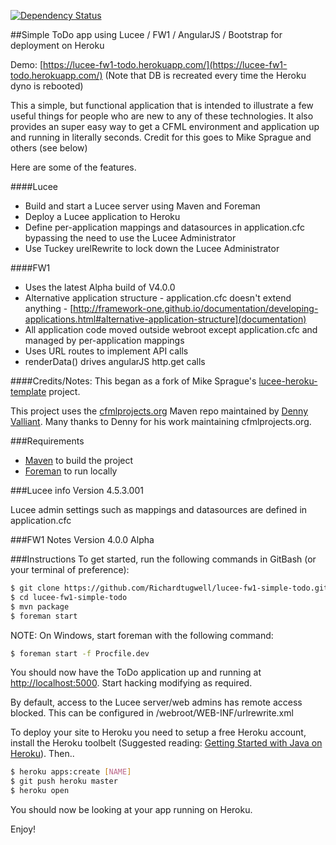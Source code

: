 [![Dependency Status](https://www.versioneye.com/user/projects/55a9c89e306535002000016f/badge.svg?style=flat)](https://www.versioneye.com/user/projects/55a9c89e306535002000016f)

##Simple ToDo app using Lucee / FW1 / AngularJS / Bootstrap for deployment on Heroku

Demo: [https://lucee-fw1-todo.herokuapp.com/](https://lucee-fw1-todo.herokuapp.com/) (Note that DB is recreated every time the Heroku dyno is rebooted)

This a simple, but functional application that is intended to illustrate a few useful things for people who are new to any of these technologies. It also provides an super easy way to get a CFML environment and application up and running in literally seconds. Credit for this goes to Mike Sprague and others (see below)

Here are some of the features.

####Lucee

* Build and start a Lucee server using Maven and Foreman
* Deploy a Lucee application to Heroku
* Define per-application mappings and datasources in application.cfc bypassing the need to use the Lucee Administrator
* Use Tuckey urelRewrite to lock down the Lucee Administrator

####FW1

* Uses the latest Alpha build of V4.0.0
* Alternative application structure - application.cfc doesn't extend anything -  [http://framework-one.github.io/documentation/developing-applications.html#alternative-application-structure](documentation)
* All application code moved outside webroot except application.cfc and managed by per-application mappings
* Uses URL routes to implement API calls
* renderData() drives angularJS http.get calls

####Credits/Notes:
This began as a fork of Mike Sprague's [lucee-heroku-template](https://github.com/writecodedrinkcoffee/lucee-heroku-template) project.

This project uses the [cfmlprojects.org](http://cfmlprojects.org/artifacts/org/lucee/) Maven repo maintained by [Denny Valliant](https://github.com/denuno). Many thanks to Denny for his work maintaining cfmlprojects.org.

###Requirements
* [Maven](http://maven.apache.org/) to build the project
* [Foreman](https://github.com/ddollar/foreman) to run locally

###Lucee info
Version 4.5.3.001

Lucee admin settings such as mappings and datasources are defined in application.cfc

###FW1 Notes
Version 4.0.0 Alpha

###Instructions
To get started, run the following commands in GitBash (or your terminal of preference):

```bash
$ git clone https://github.com/Richardtugwell/lucee-fw1-simple-todo.git
$ cd lucee-fw1-simple-todo
$ mvn package
$ foreman start
```
NOTE: On Windows, start foreman with the following command:
```bash
$ foreman start -f Procfile.dev
```

You should now have the ToDo application up and running at [http://localhost:5000](http://localhost:5000).
Start hacking modifying as required.

By default, access to the Lucee server/web admins has remote access blocked. This can be
configured in /webroot/WEB-INF/urlrewrite.xml

To deploy your site to Heroku you need to setup a free Heroku account, install the Heroku toolbelt (Suggested reading: [Getting Started with Java on Heroku](https://devcenter.heroku.com/articles/getting-started-with-java)). Then..

```bash
$ heroku apps:create [NAME]
$ git push heroku master
$ heroku open
```

You should now be looking at your app running on Heroku.

Enjoy!
